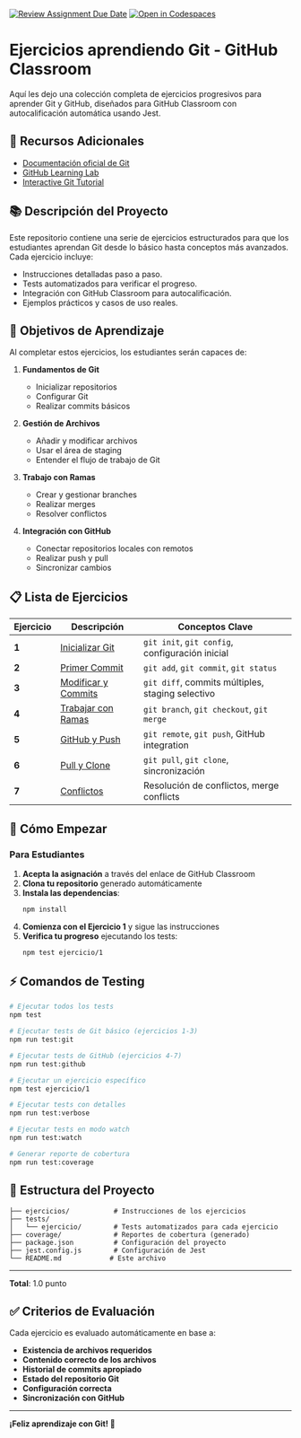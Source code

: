 [![Review Assignment Due Date](https://classroom.github.com/assets/deadline-readme-button-22041afd0340ce965d47ae6ef1cefeee28c7c493a6346c4f15d667ab976d596c.svg)](https://classroom.github.com/a/GwR6xJjQ)
[![Open in Codespaces](https://classroom.github.com/assets/launch-codespace-2972f46106e565e64193e422d61a12cf1da4916b45550586e14ef0a7c637dd04.svg)](https://classroom.github.com/open-in-codespaces?assignment_repo_id=20679588)
# Ejercicios aprendiendo Git - GitHub Classroom

Aquí les dejo una colección completa de ejercicios progresivos para aprender Git y GitHub, diseñados para GitHub Classroom con autocalificación automática usando Jest.

## 📖 Recursos Adicionales

- [Documentación oficial de Git](https://git-scm.com/doc)
- [GitHub Learning Lab](https://lab.github.com/)
- [Interactive Git Tutorial](https://learngitbranching.js.org/)


## 📚 Descripción del Proyecto

Este repositorio contiene una serie de ejercicios estructurados para que los estudiantes aprendan Git desde lo básico hasta conceptos más avanzados. Cada ejercicio incluye:

- Instrucciones detalladas paso a paso.
- Tests automatizados para verificar el progreso.
- Integración con GitHub Classroom para autocalificación.
- Ejemplos prácticos y casos de uso reales.

## 🎯 Objetivos de Aprendizaje

Al completar estos ejercicios, los estudiantes serán capaces de:

1. **Fundamentos de Git**
   - Inicializar repositorios
   - Configurar Git
   - Realizar commits básicos

2. **Gestión de Archivos**
   - Añadir y modificar archivos
   - Usar el área de staging
   - Entender el flujo de trabajo de Git

3. **Trabajo con Ramas**
   - Crear y gestionar branches
   - Realizar merges
   - Resolver conflictos

4. **Integración con GitHub**
   - Conectar repositorios locales con remotos
   - Realizar push y pull
   - Sincronizar cambios

## 📋 Lista de Ejercicios

| Ejercicio | Descripción | Conceptos Clave |
|-----------|-------------|-----------------|
| **1** | [Inicializar Git](ejercicios/ejercicio-1-git-init.md) | `git init`, `git config`, configuración inicial |
| **2** | [Primer Commit](ejercicios/ejercicio-2-primer-commit.md) | `git add`, `git commit`, `git status` |
| **3** | [Modificar y Commits](ejercicios/ejercicio-3-modificar-commits.md) | `git diff`, commits múltiples, staging selectivo |
| **4** | [Trabajar con Ramas](ejercicios/ejercicio-4-ramas.md) | `git branch`, `git checkout`, `git merge` |
| **5** | [GitHub y Push](ejercicios/ejercicio-5-github-push.md) | `git remote`, `git push`, GitHub integration |
| **6** | [Pull y Clone](ejercicios/ejercicio-6-pull-clone.md) | `git pull`, `git clone`, sincronización |
| **7** | [Conflictos](ejercicios/ejercicio-7-conflictos.md) | Resolución de conflictos, merge conflicts |

## 🚀 Cómo Empezar

### Para Estudiantes

1. **Acepta la asignación** a través del enlace de GitHub Classroom
2. **Clona tu repositorio** generado automáticamente
3. **Instala las dependencias**:
   ```bash
   npm install
   ```
4. **Comienza con el Ejercicio 1** y sigue las instrucciones
5. **Verifica tu progreso** ejecutando los tests:
   ```bash
   npm test ejercicio/1
   ```

## ⚡ Comandos de Testing

```bash
# Ejecutar todos los tests
npm test

# Ejecutar tests de Git básico (ejercicios 1-3)
npm run test:git

# Ejecutar tests de GitHub (ejercicios 4-7)
npm run test:github

# Ejecutar un ejercicio específico
npm test ejercicio/1

# Ejecutar tests con detalles
npm run test:verbose

# Ejecutar tests en modo watch
npm run test:watch

# Generar reporte de cobertura
npm run test:coverage
```

## 📁 Estructura del Proyecto

```
├── ejercicios/           # Instrucciones de los ejercicios
├── tests/
│   └── ejercicio/        # Tests automatizados para cada ejercicio
├── coverage/             # Reportes de cobertura (generado)
├── package.json          # Configuración del proyecto
├── jest.config.js        # Configuración de Jest
└── README.md            # Este archivo
```
---

**Total**: 1.0 punto

## ✅ Criterios de Evaluación

Cada ejercicio es evaluado automáticamente en base a:

- **Existencia de archivos requeridos**
- **Contenido correcto de los archivos**
- **Historial de commits apropiado**
- **Estado del repositorio Git**
- **Configuración correcta**
- **Sincronización con GitHub**

---

**¡Feliz aprendizaje con Git! 🎉**
